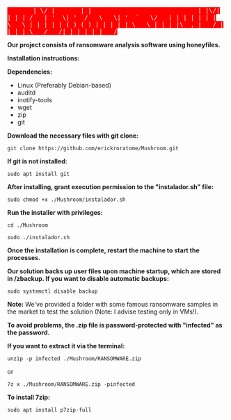 <kbd style="background-color: red; color: white;">
 _   __           _                                   
|  \/  |_   _ ___| |__  _ __ ___ ___  _ __ ___  ___ 
| |\/| | | | / __| '_ \| '__/ _ \ _ \| '_ ` _ \/ __|
| |  | | |_| \__ \ | | | | | (_) (_) | | | | | \__ \
|_|  |_|\__,_|___/_| |_|_|  \___/___/|_| |_| |_|___/
</kbd>

**Our project consists of ransomware analysis software using honeyfiles.**

**Installation instructions:**

**Dependencies:**
  - Linux (Preferably Debian-based)
  - auditd
  - inotify-tools
  - wget
  - zip
  - git

**Download the necessary files with git clone:**
```shell
git clone https://github.com/erickroratome/Mushroom.git
```

**If git is not installed:**
```shell
sudo apt install git
```

**After installing, grant execution permission to the "instalador.sh" file:**
```shell
sudo chmod +x ./Mushroom/instalador.sh
```

**Run the installer with privileges:**
```shell
cd ./Mushroom
```
```shell
sudo ./instalador.sh
```

**Once the installation is complete, restart the machine to start the processes.**

**Our solution backs up user files upon machine startup, which are stored in /zbackup. If you want to disable automatic backups:**
```shell
sudo systemctl disable backup
```

**Note:**
We've provided a folder with some famous ransomware samples in the market to test the solution (Note: I advise testing only in VMs!).

**To avoid problems, the .zip file is password-protected with "infected" as the password.**

**If you want to extract it via the terminal:**
```shell
unzip -p infected ./Mushroom/RANSOMWARE.zip
```
or
```shell
7z x ./Mushroom/RANSOMWARE.zip -pinfected
```

**To install 7zip:**
```shell
sudo apt install p7zip-full
```

